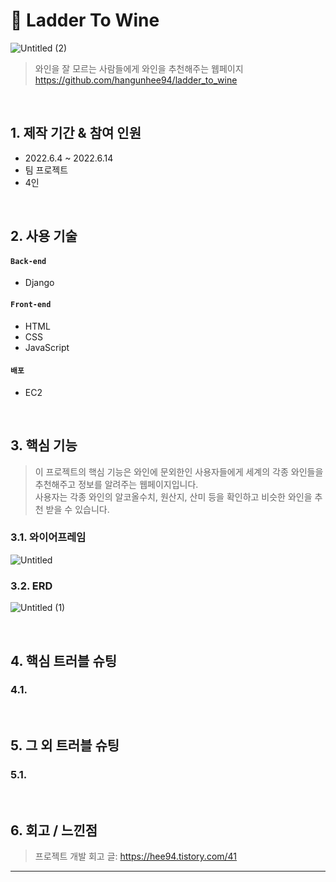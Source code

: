 # :pushpin: Ladder To Wine
![Untitled (2)](https://user-images.githubusercontent.com/104430302/186121208-7565c0cf-35f4-490c-9411-f3941c5f6213.png)
>와인을 잘 모르는 사람들에게 와인을 추천해주는 웹페이지    
>https://github.com/hangunhee94/ladder_to_wine   

</br>

## 1. 제작 기간 & 참여 인원
- 2022.6.4 ~ 2022.6.14  
- 팀 프로젝트
- 4인  

</br>

## 2. 사용 기술
#### `Back-end`
  - Django

#### `Front-end`
  - HTML
  - CSS
  - JavaScript
  
#### `배포` 
  - EC2 
</br>

## 3. 핵심 기능
>이 프로젝트의 핵심 기능은 와인에 문외한인 사용자들에게 세계의 각종 와인들을 추천해주고 정보를 알려주는 웹페이지입니다.   
>사용자는 각종 와인의 알코올수치, 원산지, 산미 등을 확인하고 비슷한 와인을 추천 받을 수 있습니다.      

### 3.1. 와이어프레임   
![Untitled](https://user-images.githubusercontent.com/104430302/186120803-dff2c6d9-d257-4618-b734-201e1204ae86.png)


### 3.2. ERD    
![Untitled (1)](https://user-images.githubusercontent.com/104430302/186120969-11632428-2828-459d-99b9-84453c76b66d.png)

<br>

## 4. 핵심 트러블 슈팅
### 4.1. 

</br>

## 5. 그 외 트러블 슈팅    
### 5.1. 

</br>

## 6. 회고 / 느낀점
>프로젝트 개발 회고 글: https://hee94.tistory.com/41 

---
